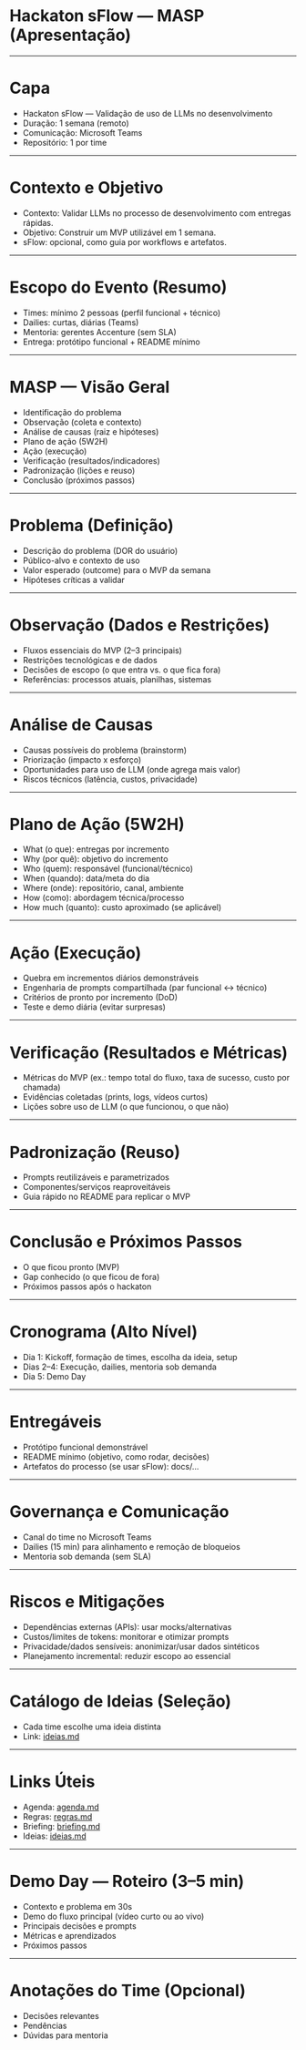 # Hackaton sFlow — MASP (Apresentação)

---

# Capa
- Hackaton sFlow — Validação de uso de LLMs no desenvolvimento
- Duração: 1 semana (remoto)
- Comunicação: Microsoft Teams
- Repositório: 1 por time

---

# Contexto e Objetivo
- Contexto: Validar LLMs no processo de desenvolvimento com entregas rápidas.
- Objetivo: Construir um MVP utilizável em 1 semana.
- sFlow: opcional, como guia por workflows e artefatos.

---

# Escopo do Evento (Resumo)
- Times: mínimo 2 pessoas (perfil funcional + técnico)
- Dailies: curtas, diárias (Teams)
- Mentoria: gerentes Accenture (sem SLA)
- Entrega: protótipo funcional + README mínimo

---

# MASP — Visão Geral
- Identificação do problema
- Observação (coleta e contexto)
- Análise de causas (raiz e hipóteses)
- Plano de ação (5W2H)
- Ação (execução)
- Verificação (resultados/indicadores)
- Padronização (lições e reuso)
- Conclusão (próximos passos)

---

# Problema (Definição)
- Descrição do problema (DOR do usuário)
- Público-alvo e contexto de uso
- Valor esperado (outcome) para o MVP da semana
- Hipóteses críticas a validar

---

# Observação (Dados e Restrições)
- Fluxos essenciais do MVP (2–3 principais)
- Restrições tecnológicas e de dados
- Decisões de escopo (o que entra vs. o que fica fora)
- Referências: processos atuais, planilhas, sistemas

---

# Análise de Causas
- Causas possíveis do problema (brainstorm)
- Priorização (impacto x esforço)
- Oportunidades para uso de LLM (onde agrega mais valor)
- Riscos técnicos (latência, custos, privacidade)

---

# Plano de Ação (5W2H)
- What (o que): entregas por incremento
- Why (por quê): objetivo do incremento
- Who (quem): responsável (funcional/técnico)
- When (quando): data/meta do dia
- Where (onde): repositório, canal, ambiente
- How (como): abordagem técnica/processo
- How much (quanto): custo aproximado (se aplicável)

---

# Ação (Execução)
- Quebra em incrementos diários demonstráveis
- Engenharia de prompts compartilhada (par funcional ↔ técnico)
- Critérios de pronto por incremento (DoD)
- Teste e demo diária (evitar surpresas)

---

# Verificação (Resultados e Métricas)
- Métricas do MVP (ex.: tempo total do fluxo, taxa de sucesso, custo por chamada)
- Evidências coletadas (prints, logs, vídeos curtos)
- Lições sobre uso de LLM (o que funcionou, o que não)

---

# Padronização (Reuso)
- Prompts reutilizáveis e parametrizados
- Componentes/serviços reaproveitáveis
- Guia rápido no README para replicar o MVP

---

# Conclusão e Próximos Passos
- O que ficou pronto (MVP)
- Gap conhecido (o que ficou de fora)
- Próximos passos após o hackaton

---

# Cronograma (Alto Nível)
- Dia 1: Kickoff, formação de times, escolha da ideia, setup
- Dias 2–4: Execução, dailies, mentoria sob demanda
- Dia 5: Demo Day

---

# Entregáveis
- Protótipo funcional demonstrável
- README mínimo (objetivo, como rodar, decisões)
- Artefatos do processo (se usar sFlow): docs/…

---

# Governança e Comunicação
- Canal do time no Microsoft Teams
- Dailies (15 min) para alinhamento e remoção de bloqueios
- Mentoria sob demanda (sem SLA)

---

# Riscos e Mitigações
- Dependências externas (APIs): usar mocks/alternativas
- Custos/limites de tokens: monitorar e otimizar prompts
- Privacidade/dados sensíveis: anonimizar/usar dados sintéticos
- Planejamento incremental: reduzir escopo ao essencial

---

# Catálogo de Ideias (Seleção)
- Cada time escolhe uma ideia distinta
- Link: [ideias.md](./ideias.md)

---

# Links Úteis
- Agenda: [agenda.md](./agenda.md)
- Regras: [regras.md](./regras.md)
- Briefing: [briefing.md](./briefing.md)
- Ideias: [ideias.md](./ideias.md)

---

# Demo Day — Roteiro (3–5 min)
- Contexto e problema em 30s
- Demo do fluxo principal (vídeo curto ou ao vivo)
- Principais decisões e prompts
- Métricas e aprendizados
- Próximos passos

---

# Anotações do Time (Opcional)
- Decisões relevantes
- Pendências
- Dúvidas para mentoria
